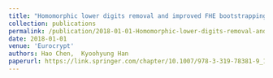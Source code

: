 ```yaml
---
title: "Homomorphic lower digits removal and improved FHE bootstrapping"
collection: publications
permalink: /publication/2018-01-01-Homomorphic-lower-digits-removal-and-improved-FHE-bootstrapping
date: 2018-01-01
venue: 'Eurocrypt'
authors: Hao Chen,  Kyoohyung Han
paperurl: https://link.springer.com/chapter/10.1007/978-3-319-78381-9_12
---
```

